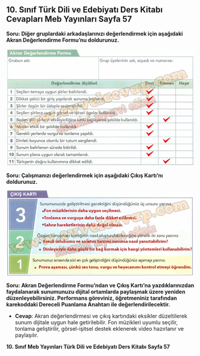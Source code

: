 ## 10. Sınıf Türk Dili ve Edebiyatı Ders Kitabı Cevapları Meb Yayınları Sayfa 57

**Soru: Diğer gruplardaki arkadaşlarınızı değerlendirmek için aşağıdaki Akran Değerlendirme Formu’nu doldurunuz.**

![](./image1.webp)

**Soru: Çalışmanızı değerlendirmek için aşağıdaki Çıkış Kartı’nı doldurunuz.**

![](./image2.webp)

**Soru: Akran Değerlendirme Formu’ndan ve Çıkış Kartı’na yazdıklarınızdan faydalanarak sunumunuzu dijital ortamlarda paylaşmak üzere yeniden düzenleyebilirsiniz. Performans göreviniz, öğretmeniniz tarafından karekoddaki Dereceli Puanlama Anahtarı ile değerlendirilecektir.**

* **Cevap**: Akran değerlendirmesi ve çıkış kartındaki eksikler düzeltilerek sunum dijitale uygun hale getirilebilir. Fon müzikleri uyumlu seçilir, tonlama geliştirilir, görsel-işitsel destek eklenerek video hazırlanır ve paylaşılır.

**10. Sınıf Meb Yayınları Türk Dili ve Edebiyatı Ders Kitabı Sayfa 57**